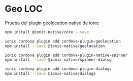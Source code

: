 # Geo LOC 

Prueba del plugin geolocation native de ionic

```bash
npm install @ionic-native/core --save

ionic cordova plugin add cordova-plugin-geolocation
npm install --save @ionic-native/geolocation

ionic cordova plugin add cordova-plugin-native-spinner
npm install --save @ionic-native/spinner-dialog

ionic cordova plugin add cordova-plugin-dialogs
npm install --save @ionic-native/dialogs
```

